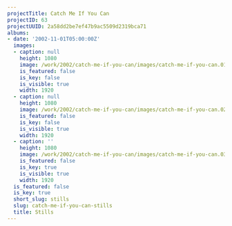 ```yaml
---
projectTitle: Catch Me If You Can
projectID: 63
projectUUID: 2a58dd2be7ef47b9ac5509d2319bca71
albums:
- date: '2002-11-01T05:00:00Z'
  images:
  - caption: null
    height: 1080
    image: /work/2002/catch-me-if-you-can/images/catch-me-if-you-can.01.jpg
    is_featured: false
    is_key: false
    is_visible: true
    width: 1920
  - caption: null
    height: 1080
    image: /work/2002/catch-me-if-you-can/images/catch-me-if-you-can.02.jpg
    is_featured: false
    is_key: false
    is_visible: true
    width: 1920
  - caption: ''
    height: 1080
    image: /work/2002/catch-me-if-you-can/images/catch-me-if-you-can.03.jpg
    is_featured: false
    is_key: true
    is_visible: true
    width: 1920
  is_featured: false
  is_key: true
  short_slug: stills
  slug: catch-me-if-you-can-stills
  title: Stills
---
```

